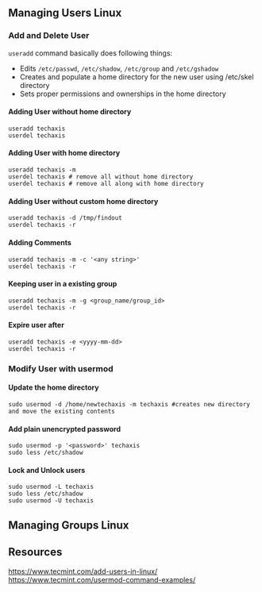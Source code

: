 
## Managing Users Linux

### Add and Delete User
`useradd` command basically does following things:

  - Edits  `/etc/passwd`, `/etc/shadow`, `/etc/group` and `/etc/gshadow`
  - Creates and populate a home directory for the new user using /etc/skel directory
  - Sets proper permissions and ownerships in the home directory

#### Adding User without home directory
```shell
useradd techaxis
userdel techaxis
```

#### Adding User with home directory
```shell
useradd techaxis -m
userdel techaxis # remove all without home directory
userdel techaxis # remove all along with home directory
```

#### Adding User without custom home directory
```shell
useradd techaxis -d /tmp/findout
userdel techaxis -r
```

#### Adding Comments 
```shell
useradd techaxis -m -c '<any string>'
userdel techaxis -r
```

#### Keeping user in a existing group
```shell
useradd techaxis -m -g <group_name/group_id>
userdel techaxis -r
```

#### Expire user after
```shell
useradd techaxis -e <yyyy-mm-dd>
userdel techaxis -r
```

### Modify User with usermod

#### Update the home directory
```shell
sudo usermod -d /home/newtechaxis -m techaxis #creates new directory and move the existing contents
```

#### Add plain unencrypted password
```shell
sudo usermod -p '<password>' techaxis
sudo less /etc/shadow
```

#### Lock and Unlock users
```shell
sudo usermod -L techaxis
sudo less /etc/shadow
sudo usermod -U techaxis
```
## Managing Groups Linux



## Resources
  https://www.tecmint.com/add-users-in-linux/
  https://www.tecmint.com/usermod-command-examples/
  